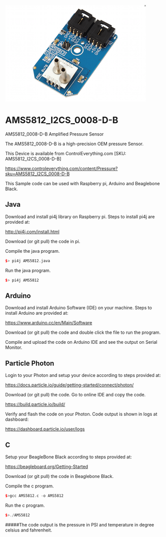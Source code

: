 [![AMS5812_I2CS_0008-D-B](AMS5812_I2CS_0008-D-B.png)](https://www.controleverything.com/content/Pressure?sku=AMS5812_I2CS_0008-D-B)
# AMS5812_I2CS_0008-D-B
AMS5812_0008-D-B Amplified Pressure Sensor 

The AMS5812_0008-D-B is a high-precision OEM pressure Sensor.

This Device is available from ControlEverything.com [SKU: AMS5812_I2CS_0008-D-B]

https://www.controleverything.com/content/Pressure?sku=AMS5812_I2CS_0008-D-B

This Sample code can be used with Raspberry pi, Arduino and Beaglebone Black.

## Java
Download and install pi4j library on Raspberry pi. Steps to install pi4j are provided at:

http://pi4j.com/install.html

Download (or git pull) the code in pi.

Compile the java program.
```cpp
$> pi4j AMS5812.java
```

Run the java program.
```cpp
$> pi4j AMS5812
```

## Arduino
Download and install Arduino Software (IDE) on your machine. Steps to install Arduino are provided at:

https://www.arduino.cc/en/Main/Software

Download (or git pull) the code and double click the file to run the program.

Compile and upload the code on Arduino IDE and see the output on Serial Monitor.

## Particle Photon
Login to your Photon and setup your device according to steps provided at:

https://docs.particle.io/guide/getting-started/connect/photon/

Download (or git pull) the code. Go to online IDE and copy the code.

https://build.particle.io/build/

Verify and flash the code on your Photon. Code output is shown in logs at dashboard:

https://dashboard.particle.io/user/logs

## C
Setup your BeagleBone Black according to steps provided at:
 
https://beagleboard.org/Getting-Started
 
Download (or git pull) the code in Beaglebone Black.

Compile the c program.
```cpp
$>gcc AMS5812.c -o AMS5812
```
Run the c program.
```cpp
$>./AMS5812
```
#####The code output is the pressure in PSI and temperature in degree celsius and fahrenheit.
